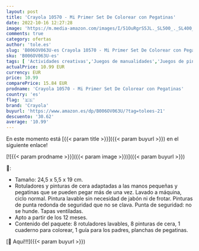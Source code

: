 ```yaml
---
layout: post
title: 'Crayola 10570 - Mi Primer Set De Colorear con Pegatinas'
date: 2022-10-16 12:27:28
image: 'https://m.media-amazon.com/images/I/51OuRgrS5JL._SL500_._SL400_.jpg'
comments: true
category: ofertas
author: 'tole.es'
slug: 'B006OV063U-es Crayola 10570 - Mi Primer Set De Colorear con Pegatinas'
sku: 'B006OV063U-es'
tags: [ 'Actividades creativas','Juegos de manualidades','Juegos de pintura para niños','Juguetes','Juguetes y juegos','colorear','crayola','🇪🇸', ]
actualPrice: 10.99 EUR
currency: EUR
price: 10.99
comparePrice: 15.84 EUR
prodname: 'Crayola 10570 - Mi Primer Set De Colorear con Pegatinas'
country: 'es'
flag: '🇪🇸'
brand: 'Crayola'
buyurl: 'https://www.amazon.es/dp/B006OV063U/?tag=tolees-21'
descuento: '30.62'
average: '10.99'
---
```


En este momento está [{{< param title >}}]({{< param buyurl >}}) en el siguiente enlace!

[![{{< param prodname >}}]({{< param image >}})]({{< param buyurl >}})

🔎:

- Tamaño: 24,5 x 5,5 x 19 cm.
- Rotuladores y pinturas de cera adaptadas a las manos pequeñas y pegatinas que se pueden pegar más de una vez. Lavado a máquina, ciclo normal. Pintura lavable sin necesidad de jabón ni de frotar. Pinturas de punta redonda de seguridad que no se clava. Punta de seguridad: no se hunde. Tapas ventiladas.
- Apto a partir de los 12 meses.
- Contenido del paquete: 8 rotuladores lavables, 8 pinturas de cera, 1 cuaderno para colorear, 1 guía para los padres, planchas de pegatinas.

[🛒 Aquí!!!]({{< param buyurl >}})
